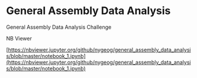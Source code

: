 # General Assembly Data Analysis

General Assembly Data Analysis Challenge 

NB Viewer

[https://nbviewer.jupyter.org/github/nygeog/general_assembly_data_analysis/blob/master/notebook_1.ipynb](https://nbviewer.jupyter.org/github/nygeog/general_assembly_data_analysis/blob/master/notebook_1.ipynb)
